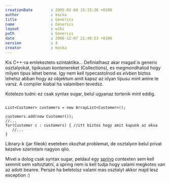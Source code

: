 ```yaml
---
creationDate        : 2005-02-04 15:15:26 +0100 
author              : kocka 
title               : Generics 
name                : Generics 
layout              : wiki 
path                : Generics 
date                : 2006-12-07 21:48:53 +0100 
version             : 4 
creator             : kocka 
---
```

Kis C++-ra emlekezteto szintaktika... Definialhasz akar magad is generic osztalyokat, tipikusan kontenereket (Collections), es megmondhatod hogy milyen tipus lehet benne. Igy nem kell typecastolnod es _elvben_ biztos lehetsz abban hogy az objektum amit kapsz az olyan tipusu mint amire te varsz. A compiler kiabal ha valamiben tevedsz.

Kotelezo tudni: ez csak syntax sugar, belul ugyanaz tortenik mint eddig.

```

List<Customer> customers = new ArrayList<Customer>();

customers.add(new Customer());
//...
for(Customer c : customers) { //itt biztos hogy amit kapunk az oksa
   //...
}

```

Library-k (jar fileok) eseteben okozhat problemat, de osztalyon belul privat kezelve szerintem nagyon qlio.

Mivel a dolog csak syntax sugar, peldaul egy [spring](spring.html) contexten sem kell semmit sem valtoztatni, a spring nem is kell tudja hogy valami megkotes van az adott beanre. Persze ha beletolsz valami mas osztalyt akkor majd lesz exception :)


